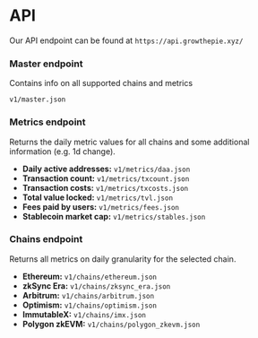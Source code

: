 # API

Our API endpoint can be found at `https://api.growthepie.xyz/`

### Master endpoint

Contains info on all supported chains and metrics

```
v1/master.json
```

### Metrics endpoint

Returns the daily metric values for all chains and some additional information (e.g. 1d change).

* **Daily active addresses:** `v1/metrics/daa.json`
* **Transaction count:** `v1/metrics/txcount.json`
* **Transaction costs:** `v1/metrics/txcosts.json`
* **Total value locked:** `v1/metrics/tvl.json`
* **Fees paid by users:** `v1/metrics/fees.json`
* **Stablecoin market cap:** `v1/metrics/stables.json`

### Chains endpoint

Returns all metrics on daily granularity for the selected chain.

* **Ethereum:** `v1/chains/ethereum.json`
* **zkSync Era:** `v1/chains/zksync_era.json`
* **Arbitrum:** `v1/chains/arbitrum.json`
* **Optimism:** `v1/chains/optimism.json`
* **ImmutableX:** `v1/chains/imx.json`
* **Polygon zkEVM:** `v1/chains/polygon_zkevm.json`


